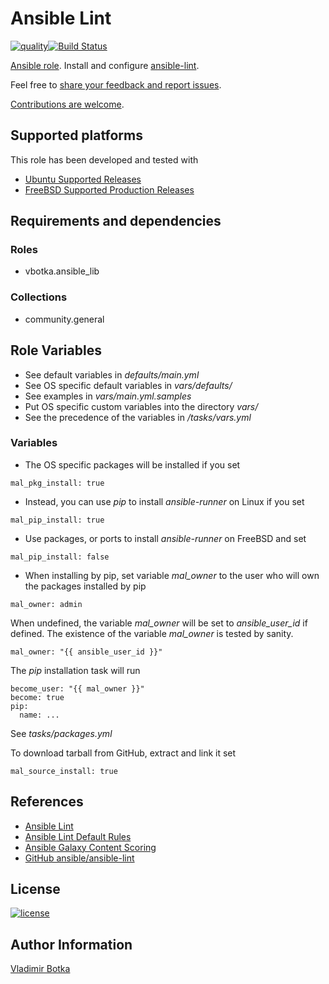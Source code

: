 # Ansible Lint

[![quality](https://img.shields.io/ansible/quality/27910)](https://galaxy.ansible.com/vbotka/ansible_lint)[![Build Status](https://app.travis-ci.com/vbotka/ansible-lint.svg?branch=master)](https://app.travis-ci.com/vbotka/ansible-lint)

[Ansible role](https://galaxy.ansible.com/vbotka/ansible_lint/). Install and configure [ansible-lint](https://github.com/ansible-community/ansible-lint).

Feel free to [share your feedback and report issues](https://github.com/vbotka/ansible-lint/issues).

[Contributions are welcome](https://github.com/firstcontributions/first-contributions).


## Supported platforms

This role has been developed and tested with
* [Ubuntu Supported Releases](http://releases.ubuntu.com/)
* [FreeBSD Supported Production Releases](https://www.freebsd.org/releases/)


## Requirements and dependencies

### Roles

- vbotka.ansible_lib

### Collections

- community.general


## Role Variables

- See default variables in *defaults/main.yml*
- See OS specific default variables in *vars/defaults/*
- See examples in *vars/main.yml.samples*
- Put OS specific custom variables into the directory *vars/*
- See the precedence of the variables in */tasks/vars.yml*


### Variables

- The OS specific packages will be installed if you set

```
mal_pkg_install: true
```

- Instead, you can use *pip* to install *ansible-runner* on Linux if you set

```
mal_pip_install: true
```

- Use packages, or ports to install *ansible-runner* on FreeBSD and set

```
mal_pip_install: false
```

- When installing by pip, set variable *mal_owner* to the user who will own the packages installed by pip

```
mal_owner: admin
```

When undefined, the variable *mal_owner* will be set to *ansible_user_id* if defined. The existence of the variable *mal_owner* is tested by sanity.

```
mal_owner: "{{ ansible_user_id }}"
```

The *pip* installation task will run

```
become_user: "{{ mal_owner }}"
become: true
pip:
  name: ...
```

See *tasks/packages.yml*

To download tarball from GitHub, extract and link it set

```
mal_source_install: true
```

## References

- [Ansible Lint](https://docs.ansible.com/ansible-lint/)
- [Ansible Lint Default Rules](https://docs.ansible.com/ansible-lint/rules/default_rules.html#default-rules)
- [Ansible Galaxy Content Scoring](https://galaxy.ansible.com/docs/contributing/content_scoring.html#syntax-score)
- [GitHub ansible/ansible-lint](https://github.com/ansible/ansible-lint)


## License

[![license](https://img.shields.io/badge/license-BSD-red.svg)](https://www.freebsd.org/doc/en/articles/bsdl-gpl/article.html)


## Author Information

[Vladimir Botka](https://botka.info)
